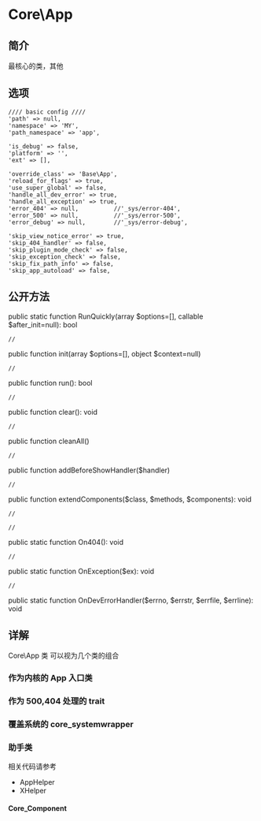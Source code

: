 # Core\App

## 简介
最核心的类，其他
## 选项

    //// basic config ////
    'path' => null,
    'namespace' => 'MY',
    'path_namespace' => 'app',
    
    'is_debug' => false,
    'platform' => '',
    'ext' => [],
    
    'override_class' => 'Base\App',
    'reload_for_flags' => true,
    'use_super_global' => false,
    'handle_all_dev_error' => true,
    'handle_all_exception' => true,
    'error_404' => null,          //'_sys/error-404',
    'error_500' => null,          //'_sys/error-500',
    'error_debug' => null,        //'_sys/error-debug',

    'skip_view_notice_error' => true,
    'skip_404_handler' => false,
    'skip_plugin_mode_check' => false,
    'skip_exception_check' => false,
    'skip_fix_path_info' => false,
    'skip_app_autoload' => false,
    
## 公开方法
public static function RunQuickly(array $options=[], callable $after_init=null): bool

    //
public function init(array $options=[], object $context=null)

    //
public function run(): bool

    //
public function clear(): void

    //
public function cleanAll()

    //
public function addBeforeShowHandler($handler)

    //
public function extendComponents($class, $methods, $components): void

    //

    //
public static function On404(): void

    //
public static function OnException($ex): void

    //
public static function OnDevErrorHandler($errno, $errstr, $errfile, $errline): void

## 详解
Core\App 类 可以视为几个类的组合

### 作为内核的 App 入口类

### 作为 500,404 处理的 trait

### 覆盖系统的 core_systemwrapper

### 助手类
相关代码请参考 
 + AppHelper
 + XHelper

#### Core_Component
